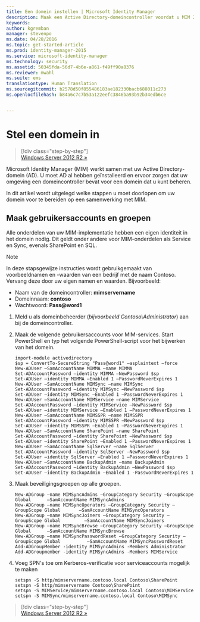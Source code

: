 ```yaml
---
title: Een domein instellen | Microsoft Identity Manager
description: Maak een Active Directory-domeincontroller voordat u MIM 2016 installeert
keywords: 
author: kgremban
manager: stevenpo
ms.date: 04/28/2016
ms.topic: get-started-article
ms.prod: identity-manager-2015
ms.service: microsoft-identity-manager
ms.technology: security
ms.assetid: 50345fda-56d7-4b6e-a861-f49ff90a8376
ms.reviewer: mwahl
ms.suite: ems
translationtype: Human Translation
ms.sourcegitcommit: b2578d50f855486183ae182330bacb688011c273
ms.openlocfilehash: b84a6c7c7b53a122eefc3846ba93b92b34edb6ce


---
```


# Stel een domein in

>[!div class="step-by-step"]  
[Windows Server 2012 R2 »](prepare-server-ws2012r2.md)

Microsoft Identity Manager (MIM) werkt samen met uw Active Directory-domein (AD). U moet AD al hebben geïnstalleerd en ervoor zorgen dat uw omgeving een domeincontroller bevat voor een domein dat u kunt beheren.

In dit artikel wordt uitgelegd welke stappen u moet doorlopen om uw domein voor te bereiden op een samenwerking met MIM.

## Maak gebruikersaccounts en groepen

Alle onderdelen van uw MIM-implementatie hebben een eigen identiteit in het domein nodig. Dit geldt onder andere voor MIM-onderdelen als Service en Sync, evenals SharePoint en SQL.

> [!NOTE]
> In deze stapsgewijze instructies wordt gebruikgemaakt van voorbeeldnamen en -waarden van een bedrijf met de naam Contoso. Vervang deze door uw eigen namen en waarden. Bijvoorbeeld:
> - Naam van de domeincontroller: **mimservername**
> - Domeinnaam: **contoso**
> - Wachtwoord: **Pass@word1**

1. Meld u als domeinbeheerder (*bijvoorbeeld Contoso\Administrator*) aan bij de domeincontroller.

2. Maak de volgende gebruikersaccounts voor MIM-services. Start PowerShell en typ het volgende PowerShell-script voor het bijwerken van het domein.

    ```
    import-module activedirectory
    $sp = ConvertTo-SecureString "Pass@word1" –asplaintext –force
    New-ADUser –SamAccountName MIMMA –name MIMMA
    Set-ADAccountPassword –identity MIMMA –NewPassword $sp
    Set-ADUser –identity MIMMA –Enabled 1 –PasswordNeverExpires 1
    New-ADUser –SamAccountName MIMSync –name MIMSync
    Set-ADAccountPassword –identity MIMSync –NewPassword $sp
    Set-ADUser –identity MIMSync –Enabled 1 –PasswordNeverExpires 1
    New-ADUser –SamAccountName MIMService –name MIMService
    Set-ADAccountPassword –identity MIMService –NewPassword $sp
    Set-ADUser –identity MIMService –Enabled 1 –PasswordNeverExpires 1
    New-ADUser –SamAccountName MIMSSPR –name MIMSSPR
    Set-ADAccountPassword –identity MIMSSPR –NewPassword $sp
    Set-ADUser –identity MIMSSPR –Enabled 1 –PasswordNeverExpires 1
    New-ADUser –SamAccountName SharePoint –name SharePoint
    Set-ADAccountPassword –identity SharePoint –NewPassword $sp
    Set-ADUser –identity SharePoint –Enabled 1 –PasswordNeverExpires 1
    New-ADUser –SamAccountName SqlServer –name SqlServer
    Set-ADAccountPassword –identity SqlServer –NewPassword $sp
    Set-ADUser –identity SqlServer –Enabled 1 –PasswordNeverExpires 1
    New-ADUser –SamAccountName BackupAdmin –name BackupAdmin
    Set-ADAccountPassword –identity BackupAdmin –NewPassword $sp
    Set-ADUser –identity BackupAdmin –Enabled 1 -PasswordNeverExpires 1
    ```

2.  Maak beveiligingsgroepen op alle groepen.

    ```
    New-ADGroup –name MIMSyncAdmins –GroupCategory Security –GroupScope Global      –SamAccountName MIMSyncAdmins
    New-ADGroup –name MIMSyncOperators –GroupCategory Security –GroupScope Global       –SamAccountName MIMSyncOperators
    New-ADGroup –name MIMSyncJoiners –GroupCategory Security –GroupScope Global         –SamAccountName MIMSyncJoiners
    New-ADGroup –name MIMSyncBrowse –GroupCategory Security –GroupScope Global      –SamAccountName MIMSyncBrowse
    New-ADGroup –name MIMSyncPasswordReset –GroupCategory Security –GroupScope Global          –SamAccountName MIMSyncPasswordReset
    Add-ADGroupMember -identity MIMSyncAdmins -Members Administrator
    Add-ADGroupmember -identity MIMSyncAdmins -Members MIMService
    ```

3.  Voeg SPN's toe om Kerberos-verificatie voor serviceaccounts mogelijk te maken

    ```
    setspn -S http/mimservername.contoso.local Contoso\SharePoint
    setspn -S http/mimservername Contoso\SharePoint
    setspn -S MIMService/mimservername.contoso.local Contoso\MIMService
    setspn -S MIMSync/mimservername.contoso.local Contoso\MIMSync
    ```

>[!div class="step-by-step"]  
[Windows Server 2012 R2 »](prepare-server-ws2012r2.md)



<!--HONumber=Jun16_HO4-->


